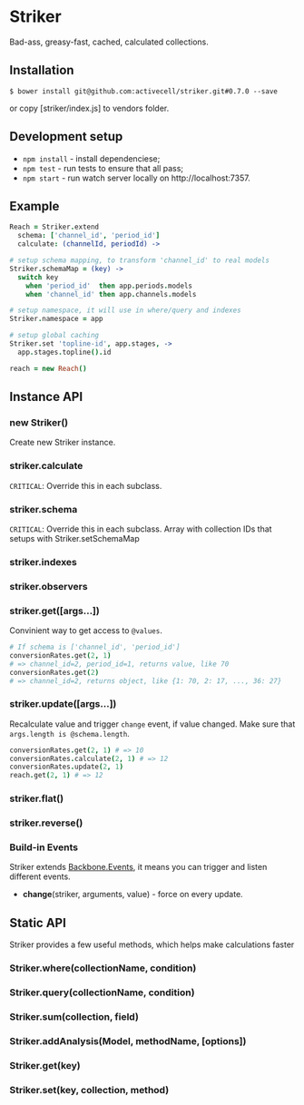 # Striker

  Bad-ass, greasy-fast, cached, calculated collections.

## Installation

    $ bower install git@github.com:activecell/striker.git#0.7.0 --save

  or copy [striker/index.js] to vendors folder.

## Development setup

  * `npm install` - install dependenciese;
  * `npm test` - run tests to ensure that all pass;
  * `npm start` - run watch server locally on http://localhost:7357.

## Example

```coffee
Reach = Striker.extend
  schema: ['channel_id', 'period_id']
  calculate: (channelId, periodId) ->

# setup schema mapping, to transform 'channel_id' to real models
Striker.schemaMap = (key) ->
  switch key
    when 'period_id'  then app.periods.models
    when 'channel_id' then app.channels.models

# setup namespace, it will use in where/query and indexes
Striker.namespace = app

# setup global caching
Striker.set 'topline-id', app.stages, ->
  app.stages.topline().id

reach = new Reach()
```

## Instance API

### new Striker()

  Create new Striker instance.

### striker.calculate

  `CRITICAL`: Override this in each subclass.

### striker.schema

  `CRITICAL`: Override this in each subclass.
  Array with collection IDs that setups with Striker.setSchemaMap

### striker.indexes

### striker.observers

### striker.get([args...])

  Convinient way to get access to `@values`.

```coffee
# If schema is ['channel_id', 'period_id']
conversionRates.get(2, 1)
# => channel_id=2, period_id=1, returns value, like 70
conversionRates.get(2)
# => channel_id=2, returns object, like {1: 70, 2: 17, ..., 36: 27}
```

### striker.update([args...])

  Recalculate value and trigger `change` event, if value changed.
  Make sure that `args.length is @schema.length`.

```coffee
conversionRates.get(2, 1) # => 10
conversionRates.calculate(2, 1) # => 12
conversionRates.update(2, 1)
reach.get(2, 1) # => 12
```

### striker.flat()

### striker.reverse()

### Build-in Events

  Striker extends [Backbone.Events](http://documentcloud.github.io/backbone/#Events),
  it means you can trigger and listen different events.

  * **change**(striker, arguments, value) - force on every update.

## Static API

  Striker provides a few useful methods, which helps make calculations faster

### Striker.where(collectionName, condition)

### Striker.query(collectionName, condition)

### Striker.sum(collection, field)

### Striker.addAnalysis(Model, methodName, [options])

### Striker.get(key)

### Striker.set(key, collection, method)

